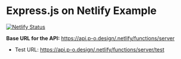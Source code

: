 # Express.js on Netlify Example

[![Netlify Status](https://api.netlify.com/api/v1/badges/cd0842a9-04d3-4b32-a765-38820e064585/deploy-status)](https://app.netlify.com/sites/student-api/deploys)

**Base URL for the API:** https://api.p-o.design/.netlify/functions/server

* Test URL: https://api.p-o.design/.netlify/functions/server/test